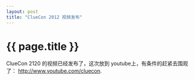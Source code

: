 ```yaml
---
layout: post
title: "ClueCon 2012 视频发布"
---
```


# {{ page.title }}

ClueCon 2120 的视频已经发布了，这次放到 youtube上，有条件的赶紧去围观了： <http://www.youtube.com/cluecon>.


